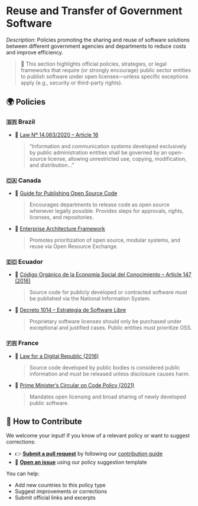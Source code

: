 # Reuse and Transfer of Government Software

_Description_: Policies promoting the sharing and reuse of software solutions between different government agencies and departments to reduce costs and improve efficiency.

> 📌 This section highlights official policies, strategies, or legal frameworks that require (or strongly encourage) public sector entities to publish software under open licenses—unless specific exceptions apply (e.g., security or third-party rights).

## 🌍  Policies

### 🇧🇷 Brazil
- 🔗 [Law Nº 14.063/2020 – Article 16](https://www.planalto.gov.br/ccivil_03/_ato2019-2022/2020/lei/l14063.htm)  
  > “Information and communication systems developed exclusively by public administration entities shall be governed by an open-source license, allowing unrestricted use, copying, modification, and distribution…”

### 🇨🇦 Canada
- 🔗 [Guide for Publishing Open Source Code](https://www.canada.ca/en/government/system/digital-government/digital-government-innovations/open-source-software/guide-for-publishing-open-source-code.html)  
  > Encourages departments to release code as open source whenever legally possible. Provides steps for approvals, rights, licenses, and repositories.

- 🔗 [Enterprise Architecture Framework](https://www.canada.ca/en/government/system/digital-government/policies-standards/government-canada-enterprise-architecture-framework.html)  
  > Promotes prioritization of open source, modular systems, and reuse via Open Resource Exchange.

### 🇪🇨 Ecuador
- 🔗 [Código Orgánico de la Economía Social del Conocimiento – Article 147 (2016)](https://www.gobiernoelectronico.gob.ec/wp-content/uploads/2018/10/Codigo-Organico-de-la-Economia-Social-de-los-Conocimientos-Creatividad-e-Innovacion.pdf)  
  > Source code for publicly developed or contracted software must be published via the National Information System.

- 🔗 [Decreto 1014 – Estrategia de Software Libre](https://cti.gobiernoelectronico.gob.ec/ayuda/manual/decreto_1014.pdf)  
  > Proprietary software licenses should only be purchased under exceptional and justified cases. Public entities must prioritize OSS.

### 🇫🇷 France
- 🔗 [Law for a Digital Republic (2016)](https://www.legifrance.gouv.fr/jorf/id/JORFTEXT000033202746)  
  > Source code developed by public bodies is considered public information and must be released unless disclosure causes harm.

- 🔗 [Prime Minister’s Circular on Code Policy (2021)](https://www.etalab.gouv.fr/politique-de-la-donnee-des-algorithmes-et-des-codes-sources-15-strategies-ministerielles-et-500-actions-pour-accelerer)  
  > Mandates open licensing and broad sharing of newly developed public software.


## 🤝 How to Contribute

We welcome your input! If you know of a relevant policy or want to suggest corrections:

- 👉 **[Submit a pull request](https://github.com/EL-BID/OSS_policies)** by following our [contribution guide](https://github.com/EL-BID/OSS_policies)
- 📝 **[Open an issue](https://github.com/EL-BID/OSS_policies)** using our policy suggestion template

You can help:
- Add new countries to this policy type
- Suggest improvements or corrections
- Submit official links and excerpts